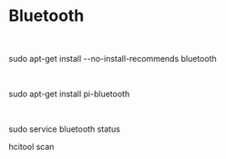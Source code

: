 Bluetooth
=========

 

sudo apt-get install --no-install-recommends bluetooth

 

sudo apt-get install pi-bluetooth

 

sudo service bluetooth status

hcitool scan
